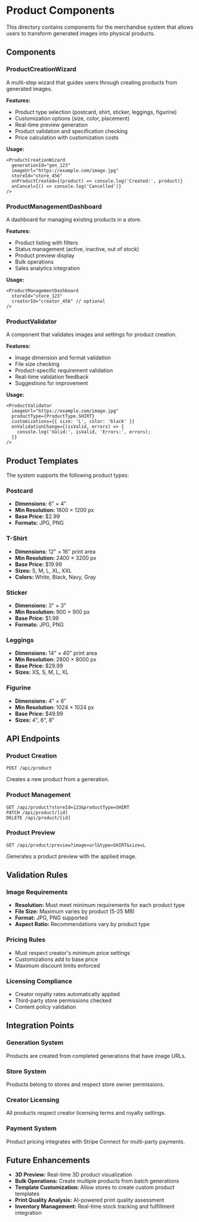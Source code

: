# Product Components

This directory contains components for the merchandise system that allows users to transform generated images into physical products.

## Components

### ProductCreationWizard
A multi-step wizard that guides users through creating products from generated images.

**Features:**
- Product type selection (postcard, shirt, sticker, leggings, figurine)
- Customization options (size, color, placement)
- Real-time preview generation
- Product validation and specification checking
- Price calculation with customization costs

**Usage:**
```tsx
<ProductCreationWizard
  generationId="gen_123"
  imageUrl="https://example.com/image.jpg"
  storeId="store_456"
  onProductCreated={(product) => console.log('Created:', product)}
  onCancel={() => console.log('Cancelled')}
/>
```

### ProductManagementDashboard
A dashboard for managing existing products in a store.

**Features:**
- Product listing with filters
- Status management (active, inactive, out of stock)
- Product preview display
- Bulk operations
- Sales analytics integration

**Usage:**
```tsx
<ProductManagementDashboard
  storeId="store_123"
  creatorId="creator_456" // optional
/>
```

### ProductValidator
A component that validates images and settings for product creation.

**Features:**
- Image dimension and format validation
- File size checking
- Product-specific requirement validation
- Real-time validation feedback
- Suggestions for improvement

**Usage:**
```tsx
<ProductValidator
  imageUrl="https://example.com/image.jpg"
  productType={ProductType.SHIRT}
  customizations={{ size: 'L', color: 'black' }}
  onValidationChange={(isValid, errors) => {
    console.log('Valid:', isValid, 'Errors:', errors);
  }}
/>
```

## Product Templates

The system supports the following product types:

### Postcard
- **Dimensions:** 6" × 4"
- **Min Resolution:** 1800 × 1200 px
- **Base Price:** $2.99
- **Formats:** JPG, PNG

### T-Shirt
- **Dimensions:** 12" × 16" print area
- **Min Resolution:** 2400 × 3200 px
- **Base Price:** $19.99
- **Sizes:** S, M, L, XL, XXL
- **Colors:** White, Black, Navy, Gray

### Sticker
- **Dimensions:** 3" × 3"
- **Min Resolution:** 900 × 900 px
- **Base Price:** $1.99
- **Formats:** JPG, PNG

### Leggings
- **Dimensions:** 14" × 40" print area
- **Min Resolution:** 2800 × 8000 px
- **Base Price:** $29.99
- **Sizes:** XS, S, M, L, XL

### Figurine
- **Dimensions:** 4" × 6"
- **Min Resolution:** 1024 × 1024 px
- **Base Price:** $49.99
- **Sizes:** 4", 6", 8"

## API Endpoints

### Product Creation
```
POST /api/product
```
Creates a new product from a generation.

### Product Management
```
GET /api/product?storeId=123&productType=SHIRT
PATCH /api/product/[id]
DELETE /api/product/[id]
```

### Product Preview
```
GET /api/product/preview?image=url&type=SHIRT&size=L
```
Generates a product preview with the applied image.

## Validation Rules

### Image Requirements
- **Resolution:** Must meet minimum requirements for each product type
- **File Size:** Maximum varies by product (5-25 MB)
- **Format:** JPG, PNG supported
- **Aspect Ratio:** Recommendations vary by product type

### Pricing Rules
- Must respect creator's minimum price settings
- Customizations add to base price
- Maximum discount limits enforced

### Licensing Compliance
- Creator royalty rates automatically applied
- Third-party store permissions checked
- Content policy validation

## Integration Points

### Generation System
Products are created from completed generations that have image URLs.

### Store System
Products belong to stores and respect store owner permissions.

### Creator Licensing
All products respect creator licensing terms and royalty settings.

### Payment System
Product pricing integrates with Stripe Connect for multi-party payments.

## Future Enhancements

- **3D Preview:** Real-time 3D product visualization
- **Bulk Operations:** Create multiple products from batch generations
- **Template Customization:** Allow stores to create custom product templates
- **Print Quality Analysis:** AI-powered print quality assessment
- **Inventory Management:** Real-time stock tracking and fulfillment integration